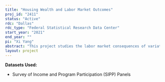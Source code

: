 ```yaml
---
title: "Housing Wealth and Labor Market Outcomes"
proj_id: "2411"
status: "Active"
rdc: "Dallas"
rdc_type: "Federal Statistical Research Data Center"
start_year: "2021"
end_year: ""
pi: "Xi Yang"
abstract: "This project studies the labor market consequences of variation in housing wealth by exploring a wide range of labor market outcomes including labor supply, wage dynamics, geographic mobility, commuting behaviors, and unemployment duration. We use the restricted version of the Survey of Income and Program Participation from 1996 to 2014 which is linked with geographic variables (MSA and county codes). These geographic codes make it possible to better measure the fluctuation of housing value at the local level. This project contributes to the literature in two ways. First, our results improve our understanding of the consequences of housing market fluctuation and the mechanisms behind these effects. Second, by using the geographically linked SIPP, this project is able to investigate the data quality of housing wealth variables in the survey data."
layout: project
---
```


**Datasets Used:**

  - Survey of Income and Program Participation (SIPP) Panels 

